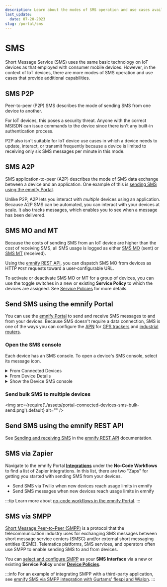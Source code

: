 ```yaml
---
description: Learn about the modes of SMS operation and use cases available on your emnify account for IoT devices
last_update: 
  date: 07-20-2023
slug: /portal/sms
---
```


# SMS

Short Message Service (SMS) uses the same basic technology on IoT devices as that employed with consumer mobile devices.
However, in the context of IoT devices, there are more modes of SMS operation and use cases that provide additional capabilities.

## SMS P2P

Peer-to-peer (P2P) SMS describes the mode of sending SMS from one device to another.

For IoT devices, this poses a security threat.
Anyone with the correct MSISDN can issue commands to the device since there isn't any built-in authentication process.

P2P also isn't suitable for IoT device use cases in which a device needs to update, interact, or transmit frequently because a device is limited to receiving only six SMS messages per minute in this mode.

## SMS A2P

SMS application-to-peer (A2P) describes the mode of SMS data exchange between a device and an application.
One example of this is [sending SMS using the emnify Portal](#send-sms-using-the-emnify-portal).

Unlike P2P, A2P lets you interact with _multiple_ devices using an application.
Because A2P SMS can be automated, you can interact with your devices at scale.
It also tracks messages, which enables you to see when a message has been delivered.

## SMS MO and MT

Because the costs of sending SMS from an IoT device are higher than the cost of receiving SMS, all SMS usage is logged as either [SMS MO](/glossary#sms-mo) (sent) or [SMS MT](/glossary#sms-mt) (received).

Using the [emnify REST API](#send-sms-using-the-emnify-rest-api), you can dispatch SMS MO from devices as HTTP `POST` requests toward a user-configurable URL.

To activate or deactivate SMS MO or MT for a group of devices, you can use the toggle switches in a new or existing **Service Policy** to which the devices are assigned.
See [Service Policies](/portal/device-policies#service-policies) for more details.

## Send SMS using the emnify Portal

You can use the [emnify Portal](https://portal.emnify.com/) to send and receive SMS messages to and from your devices.
Because SMS doesn't require a data connection, SMS is one of the ways you can configure the [APN](/glossary#apn) for [GPS trackers](/apn-configuration/gps-trackers) and [industrial routers](/apn-configuration/industrial-routers).

### Open the SMS console

Each device has an SMS console.
To open a device's SMS console, select its message icon.

<details className="custom-details-example">
  <summary>From Connected Devices</summary>
  <img
    src={require('./assets/portal-connected-devices-open-sms-console.png').default}
    alt=""
  />
</details>

<details className="custom-details-example">
  <summary>From Device Details</summary>
  <img
    src={require('./assets/portal-device-details-open-sms-console.png').default}
    alt=""
  />
</details>

<details className="custom-details-troubleshooting">
  <summary>Show the Device SMS console</summary>
  <img
    src={require('./assets/portal-device-sms-console.png').default}
    style={{width:565}}
    alt=""
  />
</details>

### Send bulk SMS to multiple devices

<img
  src={require('./assets/portal-connected-devices-sms-bulk-send.png').default}
  alt=""
/>

## Send SMS using the emnify REST API

See [Sending and receiving SMS](/rest/sms-operations) in the [emnify REST API](/rest) documentation.

## SMS via Zapier

Navigate to the emnify Portal [**Integrations**](https://portal.emnify.com/integrations) under the **No-Code Workflows** to find a list of Zapier integrations.
In this list, there are two "Zaps" for getting you started with sending SMS from your devices.

- Send SMS via Twilio when new devices reach usage limits in emnify
- Send SMS messages when new devices reach usage limits in emnify

:::tip
Learn more about [no-code workflows in the emnify Portal](/portal/no-code).
:::

## SMS via SMPP

[Short Message Peer-to-Peer (SMPP)](/glossary#smpp) is a protocol that the telecommunication industry uses for exchanging SMS messages between short message service centers (SMSC) and/or external short messaging entities (ESME).
Telematics platforms, SMS services, and operators often use SMPP to enable sending SMS to and from devices.

You can [select and configure SMPP](/portal/device-policies#smpp-sms-interface) as your **SMS Interface** via a new or existing **Service Policy** under [**Device Policies**](https://portal.emnify.com/device-policies).

:::info
For an example of integrating SMPP with a third-party application, see [emnify SMS via SMPP integration with Gurtams' flespi and Wialon](https://www.emnify.com/integration-guides/smpp-integration-flespi-wialon-gurtam).
:::
